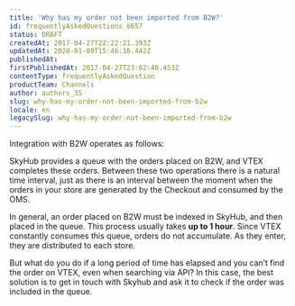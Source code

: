 ```yaml
---
title: 'Why has my order not been imported from B2W?'
id: frequentlyAskedQuestions_6657
status: DRAFT
createdAt: 2017-04-27T22:22:21.393Z
updatedAt: 2020-01-09T15:46:16.442Z
publishedAt: 
firstPublishedAt: 2017-04-27T23:02:46.453Z
contentType: frequentlyAskedQuestion
productTeam: Channels
author: authors_35
slug: why-has-my-order-not-been-imported-from-b2w
locale: en
legacySlug: why-has-my-order-not-been-imported-from-b2w
---
```


Integration with B2W operates as follows:

SkyHub provides a queue with the orders placed on B2W, and VTEX completes these orders. Between these two operations there is a natural time interval, just as there is an interval between the moment when the orders in your store are generated by the Checkout and consumed by the OMS.

In general, an order placed on B2W must be indexed in SkyHub, and then placed in the queue. This process usually takes **up to 1 hour**. Since VTEX constantly consumes this queue, orders do not accumulate. As they enter, they are distributed to each store.

But what do you do if a long period of time has elapsed and you can’t find the order on VTEX, even when searching via API? In this case, the best solution is to get in touch with Skyhub and ask it to check if the order was included in the queue.
